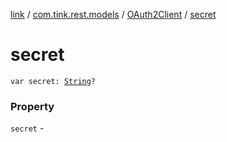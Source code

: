 [link](../../index.md) / [com.tink.rest.models](../index.md) / [OAuth2Client](index.md) / [secret](./secret.md)

# secret

`var secret: `[`String`](https://kotlinlang.org/api/latest/jvm/stdlib/kotlin/-string/index.html)`?`

### Property

`secret` - 